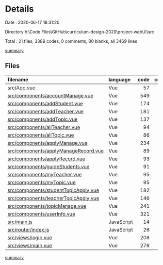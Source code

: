 # Details

Date : 2020-06-17 18:31:20

Directory h:\Code Files\GitHub\curriculum-design-2020\project-webUI\src

Total : 21 files,  3389 codes, 0 comments, 80 blanks, all 3469 lines

[summary](results.md)

## Files
| filename | language | code | comment | blank | total |
| :--- | :--- | ---: | ---: | ---: | ---: |
| [src/App.vue](/src/App.vue) | Vue | 57 | 0 | 2 | 59 |
| [src/components/accountManage.vue](/src/components/accountManage.vue) | Vue | 549 | 0 | 3 | 552 |
| [src/components/addStudent.vue](/src/components/addStudent.vue) | Vue | 174 | 0 | 2 | 176 |
| [src/components/addTeacher.vue](/src/components/addTeacher.vue) | Vue | 181 | 0 | 2 | 183 |
| [src/components/addTopic.vue](/src/components/addTopic.vue) | Vue | 137 | 0 | 3 | 140 |
| [src/components/allTeacher.vue](/src/components/allTeacher.vue) | Vue | 94 | 0 | 2 | 96 |
| [src/components/allTopic.vue](/src/components/allTopic.vue) | Vue | 86 | 0 | 2 | 88 |
| [src/components/applyManage.vue](/src/components/applyManage.vue) | Vue | 234 | 0 | 2 | 236 |
| [src/components/applyManageRecord.vue](/src/components/applyManageRecord.vue) | Vue | 89 | 0 | 2 | 91 |
| [src/components/applyRecord.vue](/src/components/applyRecord.vue) | Vue | 93 | 0 | 2 | 95 |
| [src/components/guideStudents.vue](/src/components/guideStudents.vue) | Vue | 91 | 0 | 3 | 94 |
| [src/components/myTeacher.vue](/src/components/myTeacher.vue) | Vue | 95 | 0 | 2 | 97 |
| [src/components/myTopic.vue](/src/components/myTopic.vue) | Vue | 95 | 0 | 2 | 97 |
| [src/components/studentTopicApply.vue](/src/components/studentTopicApply.vue) | Vue | 182 | 0 | 3 | 185 |
| [src/components/teacherTopicApply.vue](/src/components/teacherTopicApply.vue) | Vue | 146 | 0 | 3 | 149 |
| [src/components/topicManage.vue](/src/components/topicManage.vue) | Vue | 241 | 0 | 2 | 243 |
| [src/components/userInfo.vue](/src/components/userInfo.vue) | Vue | 321 | 0 | 7 | 328 |
| [src/main.js](/src/main.js) | JavaScript | 14 | 0 | 3 | 17 |
| [src/router/index.js](/src/router/index.js) | JavaScript | 26 | 0 | 5 | 31 |
| [src/views/login.vue](/src/views/login.vue) | Vue | 208 | 0 | 4 | 212 |
| [src/views/main.vue](/src/views/main.vue) | Vue | 276 | 0 | 24 | 300 |

[summary](results.md)